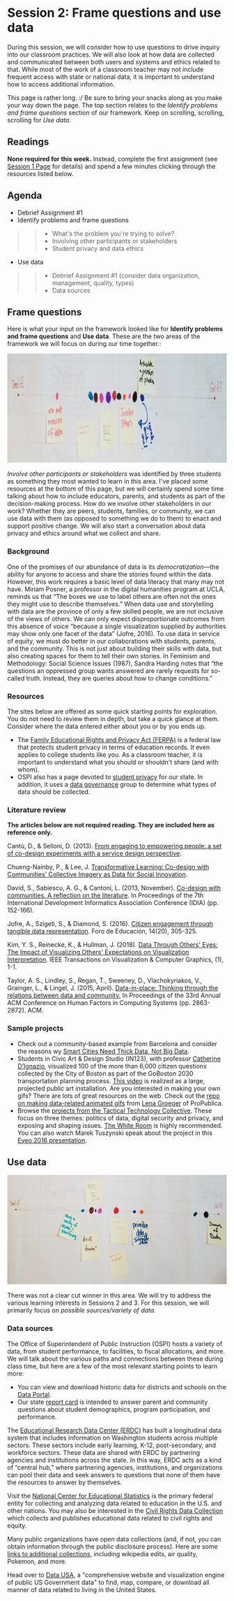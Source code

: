 # Session 2: Frame questions and use data #

During this session, we will consider how to use questions to drive inquiry into our classroom practices. We will also look at how data are collected and communicated between both users and systems and ethics related to that. While most of the work of a classroom teacher may not include frequent access with state or national data, it is important to understand how to access additional information. 

This page is rather long. :/  Be sure to bring your snacks along as you make your way down the page. The top section relates to the *Identify problems and frame questions* section of our framework. Keep on scrolling, scrolling, scrolling for *Use data*.

## Readings ##
**None required for this week.** Instead, complete the first assignment (see [Session 1 Page](https://github.com/tlricherson/TESC_MIT_Data/blob/master/Session_1.md) for details) and spend a few minutes clicking through the resources listed below.

## Agenda ##
* Debrief Assignment #1
* Identify problems and frame questions
>> * What's the problem you're trying to solve?
>> * Involving other participants or stakeholders
>> * Student privacy and data ethics
* Use data
>> * Debrief Assignment #1 (consider data organization, management, quality, types)
>> * Data sources

## Frame questions ##

Here is what your input on the framework looked like for **Identify problems and frame questions** and **Use data**. These are the two areas of the framework we will focus on during our time together.:

<p align="center"> 
<img src="https://github.com/tlricherson/TESC_MIT_Data/blob/master/graphics/Find%20questions.jpg" height="250">
</p>

*Involve other participants or stakeholders* was identified by three students as something they most wanted to learn in this area. I've placed some resources at the bottom of this page, but we will certainly spend some time talking about how to include educators, parents, and students as part of the decision-making process. How do we involve other stakeholders in our work? Whether they are peers, students, families, or community, we can use data with them (as opposed to something we do to them) to enact and support positive change. We will also start a conversation about data privacy and ethics around what we collect and share.

### Background ###
One of the promises of our abundance of data is its _democratization_—the ability for anyone to access and share the stories found within the data. However, this work requires a basic level of data literacy that many may not have. Miriam Posner, a professor in the digital humanities program at UCLA, reminds us that “The boxes we use to label others are often not the ones they might use to describe themselves.” When data use and storytelling with data are the province of only a few skilled people, we are not inclusive of the views of others. We can only expect disproportionate outcomes from this absence of voice “because a single visualization supplied by authorities may show only one facet of the data” (Jofre, 2016). To use data in service of equity, we must do better in our collaborations with students, parents, and the community. This is not just about building their skills with data, but also creating spaces for them to tell their own stories. In Feminism and Methodology: Social Science Issues (1987), Sandra Harding notes that “the questions an oppressed group wants answered are rarely requests for so-called truth. Instead, they are queries about how to change conditions.” 

### Resources ###
The sites below are offered as some quick starting points for exploration. You do not need to review them in depth, but take a quick glance at them. Consider where the data entered either about you or by you ends up. 

* The [Family Educational Rights and Privacy Act (FERPA)](https://www2.ed.gov/policy/gen/guid/fpco/ferpa/index.html) is a federal law that protects student privacy in terms of education records. It even applies to college students like you. As a classroom teacher, it is important to understand what you should or shouldn't share (and with whom). 
* OSPI also has a page devoted to [student privacy](https://www.k12.wa.us/data-reporting/protecting-student-privacy) for our state. In addition, it uses a [data governance](https://www.k12.wa.us/about-ospi/workgroups-committees/currently-meeting-workgroups/k-12-data-governance) group to determine what types of data should be collected.

### Literature review ###
**The articles below are not required reading. They are included here as reference only.**

Cantù, D., & Selloni, D. (2013). [From engaging to empowering people: a set of co-design experiments with a service design perspective](http://www.simpact-project.eu/publications/scientific/SelloniCantu_Engagement.pdf).

Chueng-Nainby, P., & Lee, J. [Transformative Learning: Co-design with Communities’ Collective Imagery as Data for Social Innovation](https://s3.amazonaws.com/academia.edu.documents/56284326/DRS_pnainby_jlee_transformativelearning_Final.pdf?AWSAccessKeyId=AKIAIWOWYYGZ2Y53UL3A&Expires=1543877652&Signature=M3GDQSoEN%2F8juSDKD9Ay%2Ftq11sI%3D&response-content-disposition=inline%3B%20filename%3DTransformative_Learning_Co-design_with_C.pdf).

David, S., Sabiescu, A. G., & Cantoni, L. (2013, November). [Co-design with communities. A reflection on the literature](https://www.researchgate.net/profile/Salomao_Cumbula/publication/257998124_Co-design_with_communities_A_reflection_on_the_literature/links/00b7d526926461062e000000.pdf). In Proceedings of the 7th International Development Informatics Association Conference (IDIA) (pp. 152-166).

Jofre, A., Szigeti, S., & Diamond, S. (2016). [Citizen engagement through tangible data representation](http://openresearch.ocadu.ca/id/eprint/1077/1/Jofre_Citizen_2015.pdf). Foro de Educación, 14(20), 305-325.

Kim, Y. S., Reinecke, K., & Hullman, J. (2018). [Data Through Others' Eyes: The Impact of Visualizing Others' Expectations on Visualization Interpretation](http://users.eecs.northwestern.edu/~jhullman/VIS17_Expectations_SocialVis.pdf). IEEE Transactions on Visualization & Computer Graphics, (1), 1-1.

Taylor, A. S., Lindley, S., Regan, T., Sweeney, D., Vlachokyriakos, V., Grainger, L., & Lingel, J. (2015, April). [Data-in-place: Thinking through the relations between data and community.](http://openaccess.city.ac.uk/19126/1/Data%20in%20place%20-%20submitted.pdf) In Proceedings of the 33rd Annual ACM Conference on Human Factors in Computing Systems (pp. 2863-2872). ACM.

### Sample projects ###
* Check out a community-based example from Barcelona and consider the reasons wy [Smart Cities Need Thick Data, Not Big Data](https://www.researchgate.net/profile/Adrian_Smith15/publication/326849902_Smart_cities_need_thick_data_not_big_data/links/5b8651bd92851c1e12390bb0/Smart-cities-need-thick-data-not-big-data.pdf?origin=publication_detail). 
* Students in Civic Art & Design Studio (IN123), with professor [Catherine DʼIgnazio](http://www.kanarinka.com/), visualized 100 of the more than 6,000 citizen questions collected by the City of Boston as part of the GoBoston 2030 transportation planning process. [This video](https://www.youtube.com/watch?v=G3Q70ppWVSk) is realized as a large, projected public art installation. Are you interested in making your own gifs? There are lots of great resources on the web. Check out the [repo on making data-related animated gifs](https://github.com/lenagroeger/gifs) from [Lena Groeger](https://twitter.com/lenagroeger) of ProPublica.
* Browse the [projects from the Tactical Technology Collective](https://tacticaltech.org/projects/all). These focus on three themes: politics of data, digital security and privacy, and exposing and shaping issues. [The White Room](https://tacticaltech.org/WhiteRoom) is highly recommended. You can also watch Marek Tuszynski speak about the project in this [Eyeo 2016 presentation](https://vimeo.com/178236532).


## Use data ##

<p align="center"> 
<img src="https://github.com/tlricherson/TESC_MIT_Data/blob/master/graphics/Use%20data.jpg" height="250">
</p>

There was not a clear cut winner in this area. We will try to address the various learning interests in Sessions 2 and 3. For this session, we will primarily focus on *possible sources/variety of data*. 

### Data sources ###
The Office of Superintendent of Public Instruction (OSPI) hosts a variety of data, from student performance, to facilities, to fiscal allocations, and more. We will talk about the various paths and connections between these during class time, but here are a few of the most relevant starting points to learn more:
* You can view and download historic data for districts and schools on the [Data Portal](https://www.k12.wa.us/data-reporting/data-portal).
* Our state [report card](https://washingtonstatereportcard.ospi.k12.wa.us/) is intended to answer parent and community questions about student demographics, program participation, and performance.

The [Educational Research Data Center (ERDC)](http://www.erdc.wa.gov/) has built a longitudinal data system that includes information on Washington students across multiple sectors. These sectors include early learning, K-12, post-secondary, and workforce sectors. These data are shared with ERDC by partnering agencies and institutions across the state. In this way, ERDC acts as a kind of “central hub,” where partnering agencies, institutions, and organizations can pool their data and seek answers to questions that none of them have the resources to answer by themselves.

Visit the [National Center for Educational Statistics](https://nces.ed.gov/) is the primary federal entity for collecting and analyzing data related to education in the U.S. and other nations. You may also be interested in the [Civil Rights Data Collection](https://ocrdata.ed.gov/) which collects and publishes educational data related to civil rights and equity.

Many public organizations have open data collections (and, if not, you can obtain information through the public disclosure process). Here are some [links to additional collections](https://docs.google.com/spreadsheets/d/1wZhPLMCHKJvwOkP4juclhjFgqIY8fQFMemwKL2c64vk/edit#gid=0), including wikipedia edits, air quality, Pokemon, and more.

Head over to [Data USA](https://datausa.io/), a "comprehensive website and visualization engine of public US Government data" to find, map, compare, or download all manner of data related to living in the United States.
